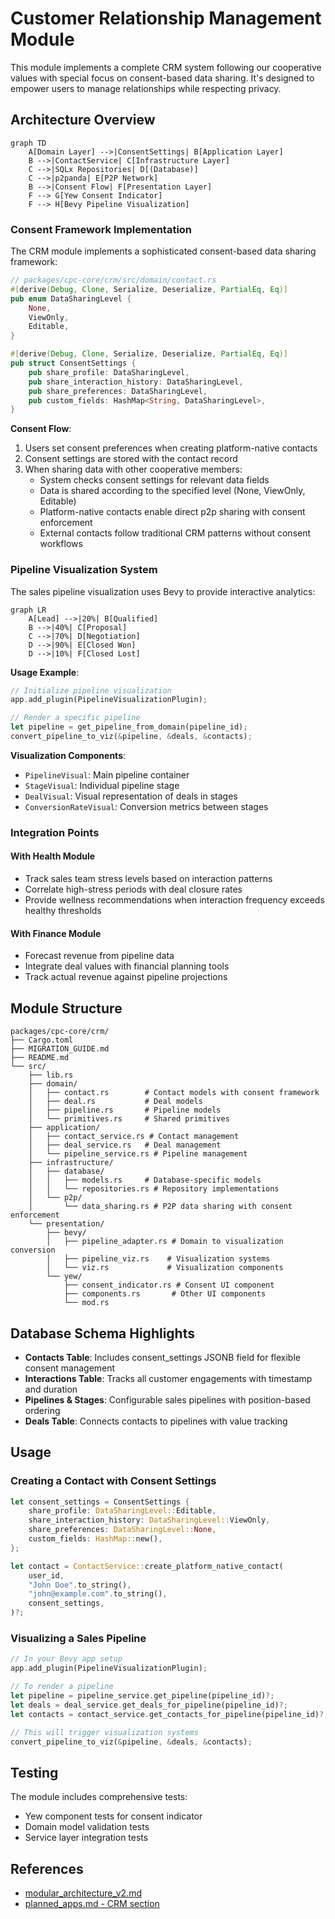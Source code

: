 # Customer Relationship Management Module

This module implements a complete CRM system following our cooperative values with special focus on consent-based data sharing. It's designed to empower users to manage relationships while respecting privacy.

## Architecture Overview

```mermaid
graph TD
    A[Domain Layer] -->|ConsentSettings| B[Application Layer]
    B -->|ContactService| C[Infrastructure Layer]
    C -->|SQLx Repositories| D[(Database)]
    C -->|p2panda| E[P2P Network]
    B -->|Consent Flow| F[Presentation Layer]
    F --> G[Yew Consent Indicator]
    F --> H[Bevy Pipeline Visualization]
```

### Consent Framework Implementation

The CRM module implements a sophisticated consent-based data sharing framework:

```rust
// packages/cpc-core/crm/src/domain/contact.rs
#[derive(Debug, Clone, Serialize, Deserialize, PartialEq, Eq)]
pub enum DataSharingLevel {
    None,
    ViewOnly,
    Editable,
}

#[derive(Debug, Clone, Serialize, Deserialize, PartialEq, Eq)]
pub struct ConsentSettings {
    pub share_profile: DataSharingLevel,
    pub share_interaction_history: DataSharingLevel,
    pub share_preferences: DataSharingLevel,
    pub custom_fields: HashMap<String, DataSharingLevel>,
}
```

**Consent Flow**:
1. Users set consent preferences when creating platform-native contacts
2. Consent settings are stored with the contact record
3. When sharing data with other cooperative members:
   - System checks consent settings for relevant data fields
   - Data is shared according to the specified level (None, ViewOnly, Editable)
   - Platform-native contacts enable direct p2p sharing with consent enforcement
   - External contacts follow traditional CRM patterns without consent workflows

### Pipeline Visualization System

The sales pipeline visualization uses Bevy to provide interactive analytics:

```mermaid
graph LR
    A[Lead] -->|20%| B[Qualified]
    B -->|40%| C[Proposal]
    C -->|70%| D[Negotiation]
    D -->|90%| E[Closed Won]
    D -->|10%| F[Closed Lost]
```

**Usage Example**:
```rust
// Initialize pipeline visualization
app.add_plugin(PipelineVisualizationPlugin);

// Render a specific pipeline
let pipeline = get_pipeline_from_domain(pipeline_id);
convert_pipeline_to_viz(&pipeline, &deals, &contacts);
```

**Visualization Components**:
- `PipelineVisual`: Main pipeline container
- `StageVisual`: Individual pipeline stage
- `DealVisual`: Visual representation of deals in stages
- `ConversionRateVisual`: Conversion metrics between stages

### Integration Points

#### With Health Module
- Track sales team stress levels based on interaction patterns
- Correlate high-stress periods with deal closure rates
- Provide wellness recommendations when interaction frequency exceeds healthy thresholds

#### With Finance Module
- Forecast revenue from pipeline data
- Integrate deal values with financial planning tools
- Track actual revenue against pipeline projections

## Module Structure

```
packages/cpc-core/crm/
├── Cargo.toml
├── MIGRATION_GUIDE.md
├── README.md
└── src/
    ├── lib.rs
    ├── domain/
    │   ├── contact.rs        # Contact models with consent framework
    │   ├── deal.rs           # Deal models
    │   ├── pipeline.rs       # Pipeline models
    │   └── primitives.rs     # Shared primitives
    ├── application/
    │   ├── contact_service.rs # Contact management
    │   ├── deal_service.rs   # Deal management
    │   └── pipeline_service.rs # Pipeline management
    ├── infrastructure/
    │   ├── database/
    │   │   ├── models.rs     # Database-specific models
    │   │   └── repositories.rs # Repository implementations
    │   └── p2p/
    │       └── data_sharing.rs # P2P data sharing with consent enforcement
    └── presentation/
        ├── bevy/
        │   ├── pipeline_adapter.rs # Domain to visualization conversion
        │   ├── pipeline_viz.rs    # Visualization systems
        │   └── viz.rs             # Visualization components
        └── yew/
            ├── consent_indicator.rs # Consent UI component
            ├── components.rs       # Other UI components
            └── mod.rs
```

## Database Schema Highlights

- **Contacts Table**: Includes consent_settings JSONB field for flexible consent management
- **Interactions Table**: Tracks all customer engagements with timestamp and duration
- **Pipelines & Stages**: Configurable sales pipelines with position-based ordering
- **Deals Table**: Connects contacts to pipelines with value tracking

## Usage

### Creating a Contact with Consent Settings

```rust
let consent_settings = ConsentSettings {
    share_profile: DataSharingLevel::Editable,
    share_interaction_history: DataSharingLevel::ViewOnly,
    share_preferences: DataSharingLevel::None,
    custom_fields: HashMap::new(),
};

let contact = ContactService::create_platform_native_contact(
    user_id,
    "John Doe".to_string(),
    "john@example.com".to_string(),
    consent_settings,
)?;
```

### Visualizing a Sales Pipeline

```rust
// In your Bevy app setup
app.add_plugin(PipelineVisualizationPlugin);

// To render a pipeline
let pipeline = pipeline_service.get_pipeline(pipeline_id)?;
let deals = deal_service.get_deals_for_pipeline(pipeline_id)?;
let contacts = contact_service.get_contacts_for_pipeline(pipeline_id)?;

// This will trigger visualization systems
convert_pipeline_to_viz(&pipeline, &deals, &contacts);
```

## Testing

The module includes comprehensive tests:
- Yew component tests for consent indicator
- Domain model validation tests
- Service layer integration tests

## References
- [modular_architecture_v2.md](../../docs/modular_architecture_v2.md)
- [planned_apps.md - CRM section](../../docs/planned_apps.md)